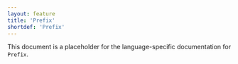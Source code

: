 ```yaml
---
layout: feature
title: 'Prefix'
shortdef: 'Prefix'
---
```


This document is a placeholder for the language-specific documentation
for `Prefix`.
